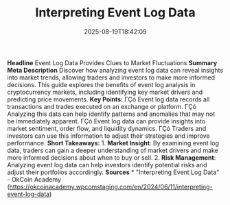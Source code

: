 ﻿---
title: "Interpreting Event Log Data"
date: "2025-08-19T18:42:09"
category: "Markets"
summary: ""
slug: "interpreting event log data"
source_urls:
  - "https://okcoinacademy.wpcomstaging.com/en/2024/06/11/interpreting-event-log-data"
seo:
  title: "Interpreting Event Log Data | Hash n Hedge"
  description: ""
  keywords: ["news", "markets", "brief"]
---
**Headline** Event Log Data Provides Clues to Market Fluctuations  **Summary Meta Description** Discover how analyzing event log data can reveal insights into market trends, allowing traders and investors to make more informed decisions. This guide explores the benefits of event log analysis in cryptocurrency markets, including identifying key market drivers and predicting price movements.  **Key Points:**  ΓÇó Event log data records all transactions and trades executed on an exchange or platform. ΓÇó Analyzing this data can help identify patterns and anomalies that may not be immediately apparent. ΓÇó Event log data can provide insights into market sentiment, order flow, and liquidity dynamics. ΓÇó Traders and investors can use this information to adjust their strategies and improve performance.  **Short Takeaways:**  1. **Market Insight**: By examining event log data, traders can gain a deeper understanding of market drivers and make more informed decisions about when to buy or sell. 2. **Risk Management**: Analyzing event log data can help investors identify potential risks and adjust their portfolios accordingly.  **Sources** * "Interpreting Event Log Data" - OkCoin Academy (https://okcoinacademy.wpcomstaging.com/en/2024/06/11/interpreting-event-log-data) 
